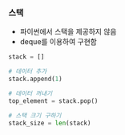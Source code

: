 ### 스택
- 파이썬에서 스택을 제공하지 않음
- deque를 이용하여 구현함

```python
stack = []

# 데이터 추가
stack.append(1)

# 데이터 꺼내기
top_element = stack.pop()

# 스택 크기 구하기
stack_size = len(stack)
```